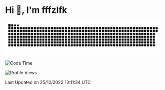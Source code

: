 # Hi 👋, I'm fffzlfk

![snake gif](https://github.com/fffzlfk/fffzlfk/blob/output/github-contribution-grid-snake.svg)

<!--START_SECTION:waka-->
![Code Time](http://img.shields.io/badge/Code%20Time-0%20secs-blue)

![Profile Views](http://img.shields.io/badge/Profile%20Views-69-blue)


 Last Updated on 25/12/2022 13:11:34 UTC
<!--END_SECTION:waka-->
